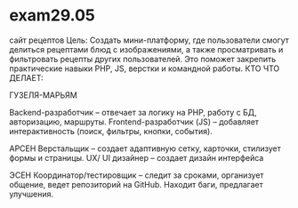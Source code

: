 # exam29.05
сайт рецептов
   Цель:
Создать мини-платформу, где пользователи смогут делиться рецептами блюд с изображениями, а также просматривать и фильтровать рецепты других пользователей. Это поможет закрепить практические навыки PHP, JS, верстки и командной работы.
КТО ЧТО ДЕЛАЕТ:

ГУЗЕЛЯ-МАРЬЯМ

Backend-разработчик – отвечает за логику на PHP, работу с БД, авторизацию, маршруты.
Frontend-разработчик (JS) – добавляет интерактивность (поиск, фильтры, кнопки, события).

АРСЕН
Верстальщик – создает адаптивную сетку, карточки, стилизует формы и страницы.
UX/ UI дизайнер – создает дизайн интерфейса

ЭСЕН
Координатор/тестировщик – следит за сроками, организует общение, ведет репозиторий на GitHub. Находит баги, предлагает улучшения.
